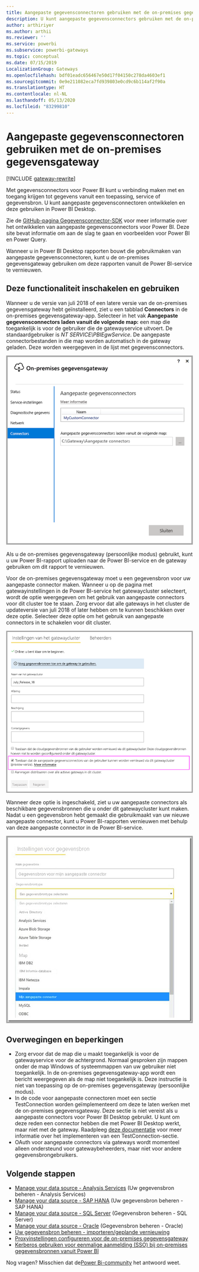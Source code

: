 ```yaml
---
title: Aangepaste gegevensconnectoren gebruiken met de on-premises gegevensgateway
description: U kunt aangepaste gegevensconnectors gebruiken met de on-premises gegevensgateway.
author: arthiriyer
ms.author: arthii
ms.reviewer: ''
ms.service: powerbi
ms.subservice: powerbi-gateways
ms.topic: conceptual
ms.date: 07/15/2019
LocalizationGroup: Gateways
ms.openlocfilehash: bdf01eadc656467e50d17f04150c278da4603ef1
ms.sourcegitcommit: 0e9e211082eca7fd939803e0cd9c6b114af2f90a
ms.translationtype: HT
ms.contentlocale: nl-NL
ms.lasthandoff: 05/13/2020
ms.locfileid: "83299810"
---
```

# <a name="use-custom-data-connectors-with-the-on-premises-data-gateway"></a>Aangepaste gegevensconnectoren gebruiken met de on-premises gegevensgateway

[!INCLUDE [gateway-rewrite](../includes/gateway-rewrite.md)]

Met gegevensconnectors voor Power BI kunt u verbinding maken met en toegang krijgen tot gegevens vanuit een toepassing, service of gegevensbron. U kunt aangepaste gegevensconnectoren ontwikkelen en deze gebruiken in Power BI Desktop.

Zie de [GitHub-pagina Gegevensconnector-SDK](https://aka.ms/dataconnectors) voor meer informatie over het ontwikkelen van aangepaste gegevensconnectors voor Power BI. Deze site bevat informatie om aan de slag te gaan en voorbeelden voor Power BI en Power Query.

Wanneer u in Power BI Desktop rapporten bouwt die gebruikmaken van aangepaste gegevensconnectoren, kunt u de on-premises gegevensgateway gebruiken om deze rapporten vanuit de Power BI-service te vernieuwen.

## <a name="enable-and-use-this-capability"></a>Deze functionaliteit inschakelen en gebruiken

Wanneer u de versie van juli 2018 of een latere versie van de on-premises gegevensgateway hebt geïnstalleerd, ziet u een tabblad **Connectors** in de on-premises gegevensgateway-app. Selecteer in het vak **Aangepaste gegevensconnectors laden vanuit de volgende map:** een map die toegankelijk is voor de gebruiker die de gatewayservice uitvoert. De standaardgebruiker is *NT SERVICE\PBIEgwService*. De aangepaste connectorbestanden in die map worden automatisch in de gateway geladen. Deze worden weergegeven in de lijst met gegevensconnectors.

![Aangepaste gegevensconnectors](media/service-gateway-custom-connectors/gateway-onprem-customconnector1.png)

Als u de on-premises gegevensgateway (persoonlijke modus) gebruikt, kunt u uw Power BI-rapport uploaden naar de Power BI-service en de gateway gebruiken om dit rapport te vernieuwen.

Voor de on-premises gegevensgateway moet u een gegevensbron voor uw aangepaste connector maken. Wanneer u op de pagina met gatewayinstellingen in de Power BI-service het gatewaycluster selecteert, wordt de optie weergegeven om het gebruik van aangepaste connectors voor dit cluster toe te staan. Zorg ervoor dat alle gateways in het cluster de updateversie van juli 2018 of later hebben om te kunnen beschikken over deze optie. Selecteer deze optie om het gebruik van aangepaste connectors in te schakelen voor dit cluster.

![Pagina met gatewayclusterinstellingen](media/service-gateway-custom-connectors/gateway-onprem-customconnector2.png)

Wanneer deze optie is ingeschakeld, ziet u uw aangepaste connectors als beschikbare gegevensbronnen die u onder dit gatewaycluster kunt maken. Nadat u een gegevensbron hebt gemaakt die gebruikmaakt van uw nieuwe aangepaste connector, kunt u Power BI-rapporten vernieuwen met behulp van deze aangepaste connector in de Power BI-service.

![Pagina met gegevensbroninstellingen](media/service-gateway-custom-connectors/gateway-onprem-customconnector3.png)

## <a name="considerations-and-limitations"></a>Overwegingen en beperkingen

* Zorg ervoor dat de map die u maakt toegankelijk is voor de gatewayservice voor de achtergrond. Normaal gesproken zijn mappen onder de map Windows of systeemmappen van uw gebruiker niet toegankelijk. In de on-premises gegevensgateway-app wordt een bericht weergegeven als de map niet toegankelijk is. Deze instructie is niet van toepassing op de on-premises gegevensgateway (persoonlijke modus).
* In de code voor aangepaste connectoren moet een sectie TestConnection worden geïmplementeerd om deze te laten werken met de on-premises gegevensgateway. Deze sectie is niet vereist als u aangepaste connectors voor Power BI Desktop gebruikt. U kunt om deze reden een connector hebben die met Power BI Desktop werkt, maar niet met de gateway. Raadpleeg [deze documentatie](https://github.com/Microsoft/DataConnectors/blob/master/docs/m-extensions.md#implementing-testconnection-for-gateway-support) voor meer informatie over het implementeren van een TestConnection-sectie.
* OAuth voor aangepaste connectors via gateways wordt momenteel alleen ondersteund voor gatewaybeheerders, maar niet voor andere gegevensbrongebruikers.

## <a name="next-steps"></a>Volgende stappen

* [Manage your data source - Analysis Services](service-gateway-enterprise-manage-ssas.md) (Uw gegevensbron beheren - Analysis Services)  
* [Manage your data source - SAP HANA](service-gateway-enterprise-manage-sap.md) (Uw gegevensbron beheren - SAP HANA)  
* [Manage your data source - SQL Server](service-gateway-enterprise-manage-sql.md) (Gegevensbron beheren - SQL Server)  
* [Manage your data source - Oracle](service-gateway-onprem-manage-oracle.md) (Gegevensbron beheren - Oracle)  
* [Uw gegevensbron beheren - importeren/geplande vernieuwing](service-gateway-enterprise-manage-scheduled-refresh.md)
* [Proxyinstellingen configureren voor de on-premises gegevensgateway](/data-integration/gateway/service-gateway-proxy)
* [Kerberos gebruiken voor eenmalige aanmelding (SSO) bij on-premises gegevensbronnen vanuit Power BI](service-gateway-sso-kerberos.md)  

Nog vragen? Misschien dat de[Power Bi-community](https://community.powerbi.com/) het antwoord weet.
